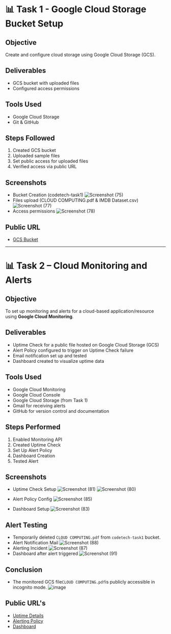 # 📊 Task 1 - Google Cloud Storage Bucket Setup

## Objective
Create and configure cloud storage using Google Cloud Storage (GCS).

## Deliverables
- GCS bucket with uploaded files
- Configured access permissions

## Tools Used
- Google Cloud Storage
- Git & GitHub
  
## Steps Followed
1. Created GCS bucket
2. Uploaded sample files
3. Set public access for uploaded files
4. Verified access via public URL

## Screenshots
- Bucket Creation (codetech-task1) ![Screenshot (75)](https://github.com/user-attachments/assets/dca090b1-5ca4-4e6b-9ffc-b61663c8acf4)
- Files upload (CLOUD COMPUTING.pdf & IMDB Dataset.csv) ![Screenshot (77)](https://github.com/user-attachments/assets/3cf939d8-c82f-4df7-b2f4-3ffee63b34e8)
- Access permissions ![Screenshot (78)](https://github.com/user-attachments/assets/6b0b4b14-12c2-407c-9c2d-137329fab6e9)

## Public URL
- [GCS Bucket](https://console.cloud.google.com/storage/browser/codetech-task1)


---

# 📊 Task 2 – Cloud Monitoring and Alerts

## Objective
To set up monitoring and alerts for a cloud-based application/resource using **Google Cloud Monitoring**.

## Deliverables
- Uptime Check for a public file hosted on Google Cloud Storage (GCS)
- Alert Policy configured to trigger on Uptime Check failure
- Email notification set up and tested
- Dashboard created to visualize uptime data

## Tools Used
- Google Cloud Monitoring
- Google Cloud Console
- Google Cloud Storage (from Task 1)
- Gmail for receiving alerts
- GitHub for version control and documentation

## Steps Performed
1. Enabled Monitoring API
2. Created Uptime Check
3. Set Up Alert Policy
4. Dashboard Creation
5. Tested Alert

## Screenshots
- Uptime Check Setup
![Screenshot (81)](https://github.com/user-attachments/assets/60fad245-9f2d-4e8f-961e-61a19401ab0c)
![Screenshot (80)](https://github.com/user-attachments/assets/a48c915f-88b4-45c7-b33e-db6f06d0f74d)

- Alert Policy Config
![Screenshot (85)](https://github.com/user-attachments/assets/a06ea31b-95de-4521-beb6-700764d9e5e8)

- Dashboard Setup
![Screenshot (83)](https://github.com/user-attachments/assets/4d5343b6-cd1b-45a2-996d-16db842c400e)

## Alert Testing
- Temporarily deleted ```CLOUD COMPUTING.pdf``` from ```codetech-task1``` bucket.
- Alert Notification Mail
![Screenshot (88)](https://github.com/user-attachments/assets/214423cf-1eb6-4b16-8d91-46a4a28af601)
- Alerting Incident
![Screenshot (87)](https://github.com/user-attachments/assets/c4341738-b252-4f5a-b303-9c6758c0b7a9)
- Dashboard after alert triggered
![Screenshot (91)](https://github.com/user-attachments/assets/ae14d21c-e22e-408e-9517-3c1a48a2c7e8)


## Conclusion
- The monitored GCS file```CLOUD COMPUTING.pdf```is publicly accessible in incognito mode.
![image](https://github.com/user-attachments/assets/19027f09-0688-4314-8181-ea09d949e663)


## Public URL's
- [Uptime Details](https://console.cloud.google.com/monitoring/uptime/task1check-4qxJRkBjr9I;startTime=2025-05-28T06:06:36.000Z;endTime=2025-05-28T07:04:38.000Z?inv=1&invt=AbylIA&project=bucket-create)
- [Alerting Policy](https://console.cloud.google.com/monitoring/alerting/policies/7492110310646992765?inv=1&invt=AbylIA&project=bucket-create)
- [Dashboard](https://console.cloud.google.com/monitoring/dashboards/builder/295c3c44-1465-4c9a-92ec-bd37dd829f6c;startTime=2025-05-28T06:06:36.000Z;endTime=2025-05-28T07:04:38.000Z?inv=1&invt=AbylIA&project=bucket-create&pageState=(%22eventTypes%22:(%22selected%22:%5B%22CLOUD_ALERTING_ALERT%22%5D)))
